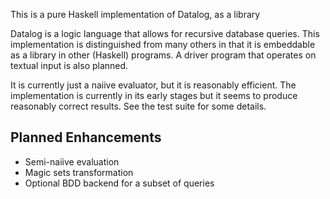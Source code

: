 This is a pure Haskell implementation of Datalog, as a library

Datalog is a logic language that allows for recursive database
queries.  This implementation is distinguished from many others in
that it is embeddable as a library in other (Haskell) programs.  A
driver program that operates on textual input is also planned.

It is currently just a naiive evaluator, but it is reasonably
efficient.  The implementation is currently in its early stages
but it seems to produce reasonably correct results.  See the
test suite for some details.

## Planned Enhancements

 * Semi-naiive evaluation
 * Magic sets transformation
 * Optional BDD backend for a subset of queries
